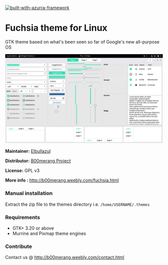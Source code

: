 [![built-with-azurra-framework](https://github.com/Elbullazul/Azurra_framework/raw/assets/azurra_framework_smaller.png)](https://github.com/Elbullazul/Azurra_framework)

# Fuchsia theme for Linux

GTK theme based on what's been seen so far of Google's new all-purpose OS

![fuchsia-armadillo](https://github.com/B00merang-Project/gallery/raw/master/Fuchsia%20(3).png)

**Maintainer:** [Elbullazul](https://github.com/elbullazul)

**Distributor:** [B00merang Project](https://github.com/B00merang-Project)

**License:** GPL v3

**More info :** http://b00merang.weebly.com/fuchsia.html

### Manual installation

Extract the zip file to the themes directory i.e. `/home/USERNAME/.themes`

### Requirements

- GTK+ 3.20 or above
- Murrine and Pixmap theme engines

### Contribute

Contact us @ http://b00merang.weebly.com/contact.html
